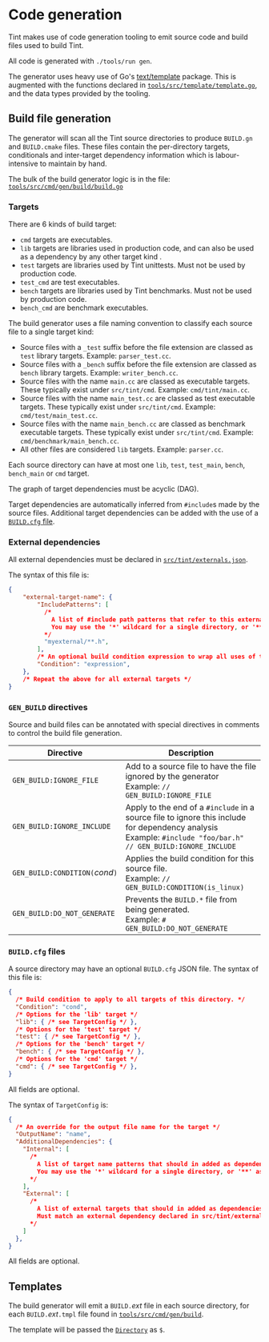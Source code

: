 # Code generation

Tint makes use of code generation tooling to emit source code and build files
used to build Tint.

All code is generated with `./tools/run gen`.

The generator uses heavy use of Go's [text/template](https://pkg.go.dev/text/template)
package. This is augmented with the functions declared in [`tools/src/template/template.go`](../../tools/src/template/template.go), and the data types provided by the tooling.

## Build file generation

The generator will scan all the Tint source directories to produce `BUILD.gn`
and `BUILD.cmake` files. These files contain the per-directory targets,
conditionals and inter-target dependency information which is labour-intensive
to maintain by hand.

The bulk of the build generator logic is in the file: [`tools/src/cmd/gen/build/build.go`](../../tools/src/cmd/gen/build/build.go)

### Targets

There are 6 kinds of build target:

* `cmd` targets are executables.
* `lib` targets are libraries used in production code, and can also be used as
  a dependency by any other target kind .
* `test` targets are libraries used by Tint unittests. Must not be used by
  production code.
* `test_cmd` are test executables.
* `bench` targets are libraries used by Tint benchmarks. Must not be used by
  production code.
* `bench_cmd` are benchmark executables.

The build generator uses a file naming convention to classify each source file to a single target kind:

* Source files with a `_test` suffix before the file extension are classed as
  `test` library targets. Example: `parser_test.cc`.
* Source files with a `_bench` suffix before the file extension are classed as
  `bench` library targets. Example: `writer_bench.cc`.
* Source files with the name `main.cc` are classed as executable targets.
  These typically exist under `src/tint/cmd`. Example: `cmd/tint/main.cc`.
* Source files with the name `main_test.cc` are classed as test executable targets.
  These typically exist under `src/tint/cmd`. Example: `cmd/test/main_test.cc`.
* Source files with the name `main_bench.cc` are classed as benchmark executable targets.
  These typically exist under `src/tint/cmd`. Example: `cmd/benchmark/main_bench.cc`.
* All other files are considered `lib` targets. Example: `parser.cc`.

Each source directory can have at most one `lib`, `test`, `test_main`, `bench`, `bench_main` or `cmd`
target.

The graph of target dependencies must be acyclic (DAG).

Target dependencies are automatically inferred from `#include`s made by the source files.
Additional target dependencies can be added with the use of a [`BUILD.cfg` file](#buildcfg-files).

### External dependencies

All external dependencies must be declared in [`src/tint/externals.json`](../../src/tint/externals.json).

The syntax of this file is:

```json
{
    "external-target-name": {
        "IncludePatterns": [
          /*
            A list of #include path patterns that refer to this external target.
            You may use the '*' wildcard for a single directory, or '**' as a multi-directory wildcard.
          */
          "myexternal/**.h",
        ],
        /* An optional build condition expression to wrap all uses of this external dependency */
        "Condition": "expression",
    },
    /* Repeat the above for all external targets */
}
```

### `GEN_BUILD` directives

Source and build files can be annotated with special directives in comments to control the build file generation.

| Directive | Description |
|-----------|-------------|
| `GEN_BUILD:IGNORE_FILE` | Add to a source file to have the file ignored by the generator <br> Example: `// GEN_BUILD:IGNORE_FILE` |
| `GEN_BUILD:IGNORE_INCLUDE` | Apply to the end of a `#include` in a source file to ignore this include for dependency analysis <br> Example: `#include "foo/bar.h"  // GEN_BUILD:IGNORE_INCLUDE` |
| `GEN_BUILD:CONDITION(`_cond_`)` | Applies the build condition for this source file. <br> Example: `// GEN_BUILD:CONDITION(is_linux)` |
| `GEN_BUILD:DO_NOT_GENERATE` | Prevents the `BUILD.*` file from being generated. <br> Example: `# GEN_BUILD:DO_NOT_GENERATE` |

### `BUILD.cfg` files

A source directory may have an optional `BUILD.cfg` JSON file. The syntax of this file is:

```json
{
  /* Build condition to apply to all targets of this directory. */
  "Condition": "cond",
  /* Options for the 'lib' target */
  "lib": { /* see TargetConfig */ },
  /* Options for the 'test' target */
  "test": { /* see TargetConfig */ },
  /* Options for the 'bench' target */
  "bench": { /* see TargetConfig */ },
  /* Options for the 'cmd' target */
  "cmd": { /* see TargetConfig */ },
}
```

All fields are optional.

The syntax of `TargetConfig` is:

```json
{
  /* An override for the output file name for the target */
  "OutputName": "name",
  "AdditionalDependencies": {
    "Internal": [
      /*
        A list of target name patterns that should in added as dependencies to this target.
        You may use the '*' wildcard for a single directory, or '**' as a multi-directory wildcard.
      */
    ],
    "External": [
      /*
        A list of external targets that should in added as dependencies to this target.
        Must match an external dependency declared in src/tint/externals.json
      */
    ]
  },
}
```

All fields are optional.

## Templates

The build generator will emit a `BUILD.`_ext_ file in each source directory, for each `BUILD.`_ext_`.tmpl` file found in [`tools/src/cmd/gen/build`](../../tools/src/cmd/gen/build).

The template will be passed the [`Directory`](../../tools/src/cmd/gen/build/directory.go) as `$`.
